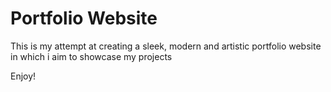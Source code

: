 # Portfolio Website
This is my attempt at creating a sleek, modern and artistic portfolio website in which i aim to showcase my projects

Enjoy!